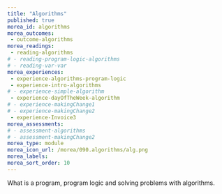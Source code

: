 ```yaml
---
title: "Algorithms"
published: true
morea_id: algorithms
morea_outcomes:
 - outcome-algorithms
morea_readings:
 - reading-algorithms
# - reading-program-logic-algorithms
# - reading-var-var
morea_experiences:
 - experience-algorithms-program-logic
 - experience-intro-algorithms
# - experience-simple-algorithm
 - experience-dayOfTheWeek-algorithm
# - experience-makingChange1
# - experience-makingChange2
 - experience-Invoice3
morea_assessments: 
# - assessment-algorithms
# - assessment-makingChange2
morea_type: module
morea_icon_url: /morea/090.algorithms/alg.png
morea_labels:
morea_sort_order: 10
---
```


What is a program, program logic and solving problems with algorithms.